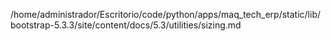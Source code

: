 /home/administrador/Escritorio/code/python/apps/maq_tech_erp/static/lib/bootstrap-5.3.3/site/content/docs/5.3/utilities/sizing.md
